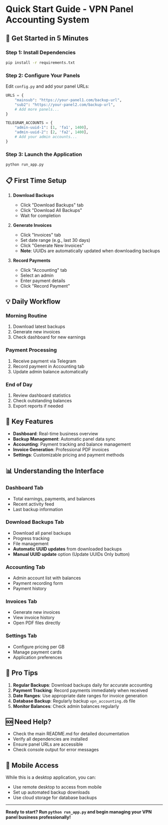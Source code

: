 # Quick Start Guide - VPN Panel Accounting System

## 🚀 Get Started in 5 Minutes

### Step 1: Install Dependencies
```bash
pip install -r requirements.txt
```

### Step 2: Configure Your Panels
Edit `config.py` and add your panel URLs:

```python
URLS = {
    "mainsub": "https://your-panel1.com/backup-url",
    "sub2": "https://your-panel2.com/backup-url",
    # Add more panels...
}

TELEGRAM_ACCOUNTS = {
    "admin-uuid-1": [1, 'fa1', 1400],
    "admin-uuid-2": [2, 'fa2', 1400],
    # Add your admin accounts...
}
```

### Step 3: Launch the Application
```bash
python run_app.py
```

## 📋 First Time Setup

1. **Download Backups**
   - Click "Download Backups" tab
   - Click "Download All Backups"
   - Wait for completion

2. **Generate Invoices**
   - Click "Invoices" tab
   - Set date range (e.g., last 30 days)
   - Click "Generate New Invoices"
   - **Note**: UUIDs are automatically updated when downloading backups

3. **Record Payments**
   - Click "Accounting" tab
   - Select an admin
   - Enter payment details
   - Click "Record Payment"

## 💡 Daily Workflow

### Morning Routine
1. Download latest backups
2. Generate new invoices
3. Check dashboard for new earnings

### Payment Processing
1. Receive payment via Telegram
2. Record payment in Accounting tab
3. Update admin balance automatically

### End of Day
1. Review dashboard statistics
2. Check outstanding balances
3. Export reports if needed

## 🔧 Key Features

- **Dashboard**: Real-time business overview
- **Backup Management**: Automatic panel data sync
- **Accounting**: Payment tracking and balance management
- **Invoice Generation**: Professional PDF invoices
- **Settings**: Customizable pricing and payment methods

## 📊 Understanding the Interface

### Dashboard Tab
- Total earnings, payments, and balances
- Recent activity feed
- Last backup information

### Download Backups Tab
- Download all panel backups
- Progress tracking
- File management
- **Automatic UUID updates** from downloaded backups
- **Manual UUID update** option (Update UUIDs Only button)

### Accounting Tab
- Admin account list with balances
- Payment recording form
- Payment history

### Invoices Tab
- Generate new invoices
- View invoice history
- Open PDF files directly

### Settings Tab
- Configure pricing per GB
- Manage payment cards
- Application preferences

## 🎯 Pro Tips

1. **Regular Backups**: Download backups daily for accurate accounting
2. **Payment Tracking**: Record payments immediately when received
3. **Date Ranges**: Use appropriate date ranges for invoice generation
4. **Database Backup**: Regularly backup `vpn_accounting.db` file
5. **Monitor Balances**: Check admin balances regularly

## 🆘 Need Help?

- Check the main README.md for detailed documentation
- Verify all dependencies are installed
- Ensure panel URLs are accessible
- Check console output for error messages

## 📱 Mobile Access

While this is a desktop application, you can:
- Use remote desktop to access from mobile
- Set up automated backup downloads
- Use cloud storage for database backups

---

**Ready to start? Run `python run_app.py` and begin managing your VPN panel business professionally!** 